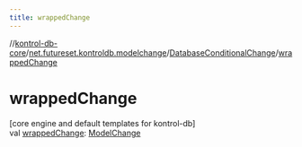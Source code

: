 ```yaml
---
title: wrappedChange
---
```

//[kontrol-db-core](../../../index.html)/[net.futureset.kontroldb.modelchange](../index.html)/[DatabaseConditionalChange](index.html)/[wrappedChange](wrapped-change.html)



# wrappedChange



[core engine and default templates for kontrol-db]\
val [wrappedChange](wrapped-change.html): [ModelChange](../-model-change/index.html)




